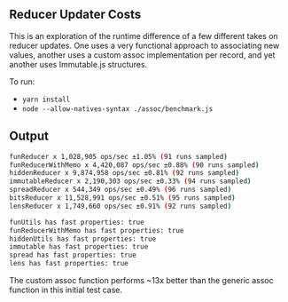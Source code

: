## Reducer Updater Costs

This is an exploration of the runtime difference of a few different takes on
reducer updates. One uses a very functional approach to associating new values,
another uses a custom assoc implementation per record, and yet another uses
Immutable.js structures.

To run:

* `yarn install`
* `node --allow-natives-syntax ./assoc/benchmark.js`

## Output

```sh
funReducer x 1,028,905 ops/sec ±1.05% (91 runs sampled)
funReducerWithMemo x 4,420,087 ops/sec ±0.88% (90 runs sampled)
hiddenReducer x 9,874,958 ops/sec ±0.81% (92 runs sampled)
immutableReducer x 2,190,303 ops/sec ±0.33% (94 runs sampled)
spreadReducer x 544,349 ops/sec ±0.49% (96 runs sampled)
bitsReducer x 11,528,991 ops/sec ±0.51% (95 runs sampled)
lensReducer x 1,749,660 ops/sec ±0.91% (92 runs sampled)

funUtils has fast properties: true
funReducerWithMemo has fast properties: true
hiddenUtils has fast properties: true
immutable has fast properties: true
spread has fast properties: true
lens has fast properties: true
```

The custom assoc function performs ~13x better than the generic assoc function
in this initial test case.
